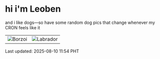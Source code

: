 # hi i'm Leoben

and i like dogs—so have some random dog pics that change whenever my CRON feels like it

|  |  |
|--------|----------|
| ![Borzoi](https://random-dog-vercel.vercel.app/api/random-borzoi?v=1754798072) | ![Labrador](https://random-dog-vercel.vercel.app/api/random-labrador?v=1754798072) |

Last updated: 2025-08-10 11:54 PHT
